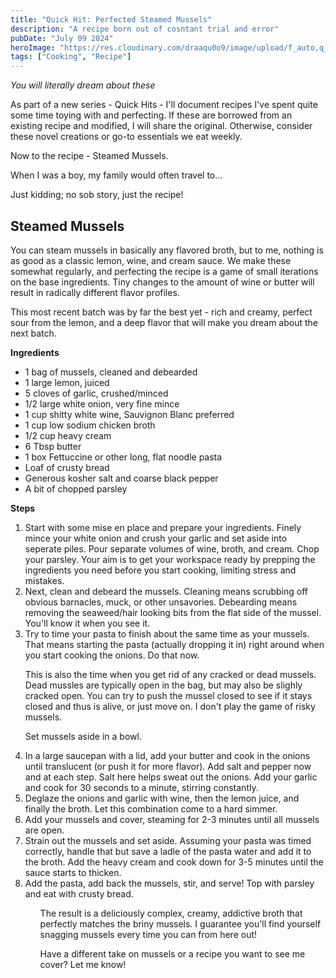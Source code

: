 ```yaml
---
title: "Quick Hit: Perfected Steamed Mussels"
description: "A recipe born out of cosntant trial and error"
pubDate: "July 09 2024"
heroImage: "https://res.cloudinary.com/draaqu0o9/image/upload/f_auto,q_auto/v1/flight-tracker/dwueajqpt7oiiud9alkl"
tags: ["Cooking", "Recipe"]
---
```


<i>You will literally dream about these</i>

As part of a new series - Quick Hits - I'll document recipes I've spent quite some time toying with and perfecting. If these are borrowed from an existing recipe and modified, I will share the original. Otherwise, consider these novel creations or go-to essentials we eat weekly.

Now to the recipe - Steamed Mussels.

When I was a boy, my family would often travel to...

Just kidding; no sob story, just the recipe!

<h2>Steamed Mussels</h2>

You can steam mussels in basically any flavored broth, but to me, nothing is as good as a classic lemon, wine, and cream sauce. We make these somewhat regularly, and perfecting the recipe is a game of small iterations on the base ingredients. Tiny changes to the amount of wine or butter will result in radically different flavor profiles.

This most recent batch was by far the best yet - rich and creamy, perfect sour from the lemon, and a deep flavor that will make you dream about the next batch.

<b>Ingredients</b>

<ul>
<li>1 bag of mussels, cleaned and debearded</li>
<li>1 large lemon, juiced</li>
<li>5 cloves of garlic, crushed/minced</li>
<li>1/2 large white onion, very fine mince</li>
<li>1 cup shitty white wine, Sauvignon Blanc preferred</li>
<li>1 cup low sodium chicken broth</li>
<li>1/2 cup heavy cream</li>
<li>6 Tbsp butter</li>
<li>1 box Fettuccine or other long, flat noodle pasta</li>
<li>Loaf of crusty bread</li>
<li>Generous kosher salt and coarse black pepper</li>
<li>A bit of chopped parsley</li>
</ul>

<b>Steps</b>

<ol>
<li>Start with some mise en place and prepare your ingredients. Finely mince your white onion and crush your garlic and set aside into seperate piles. Pour separate volumes of wine, broth, and cream. Chop your parsley. Your aim is to get your workspace ready by prepping the ingredients you need before you start cooking, limiting stress and mistakes.</li>
<li>Next, clean and debeard the mussels. Cleaning means scrubbing off obvious barnacles, muck, or other unsavories. Debearding means removing the seaweed/hair looking bits from the flat side of the mussel. You'll know it when you see it.</li>
<li>Try to time your pasta to finish about the same time as your mussels. That means starting the pasta (actually dropping it in) right around when you start cooking the onions. Do that now.

This is also the time when you get rid of any cracked or dead mussels. Dead mussles are typically open in the bag, but may also be slighly cracked open. You can try to push the mussel closed to see if it stays closed and thus is alive, or just move on. I don't play the game of risky mussels.

Set mussels aside in a bowl.</li>

<li>In a large saucepan with a lid, add your butter and cook in the onions until translucent (or push it for more flavor). Add salt and pepper now and at each step. Salt here helps sweat out the onions. Add your garlic and cook for 30 seconds to a minute, stirring constantly.</li>
<li>Deglaze the onions and garlic with wine, then the lemon juice, and finally the broth. Let this combination come to a hard simmer.</li>
<li>Add your mussels and cover, steaming for 2-3 minutes until all mussels are open.</li>
<li>Strain out the mussels and set aside. Assuming your pasta was timed correctly, handle that but save a ladle of the pasta water and add it to the broth. Add the heavy cream and cook down for 3-5 minutes until the sauce starts to thicken.</li>
<li>Add the pasta, add back the mussels, stir, and serve! Top with parsley and eat with crusty bread.</li>
<ol>

The result is a deliciously complex, creamy, addictive broth that perfectly matches the briny mussels. I guarantee you'll find yourself snagging mussels every time you can from here out!

Have a different take on mussels or a recipe you want to see me cover? Let me know!
